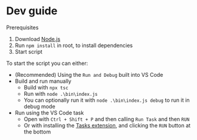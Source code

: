 # Dev guide

Prerequisites
1. Download [Node.js](https://nodejs.org/en/download/)
2. Run `npm install` in root, to install dependencies
3. Start script

To start the script you can either:
- (Recommended) Using the `Run and Debug` built into VS Code
- Build and run manually
  - Build with `npx tsc`
  - Run with `node .\bin\index.js`
  - You can optionally run it with `node .\bin\index.js debug` to run it in debug mode
- Run using the VS Code task
  - Open with `Ctrl + Shift + P` and then calling `Run Task` and then `RUN`
  - Or with installing the [Tasks extension](https://marketplace.visualstudio.com/items?itemName=actboy168.tasks), and clicking the `RUN` button at the bottom
